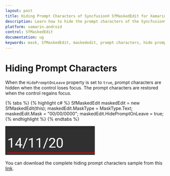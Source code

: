 ```yaml
---
layout: post
title: Hiding Prompt Characters of Syncfusion® SfMaskedEdit for Xamarin.Android
description: Learn how to hide the prompt characters of the Syncfusion® SfMaskedEdit control when the control loses focus.
platform: xamarin.android
control: SfMaskedEdit
documentation: ug 
keywords: mask, SfMaskedEdit, maskededit, prompt characters, hide prompt, focus
---
```



# Hiding Prompt Characters

When the `HidePromptOnLeave` property is set to `true`, prompt characters are hidden when the control loses focus. The prompt characters are restored when the control regains focus.

{% tabs %}
{% highlight c# %}
SfMaskedEdit maskedEdit = new SfMaskedEdit(this);
maskedEdit.MaskType = MaskType.Text;
maskedEdit.Mask = "00/00/0000";
maskedEdit.HidePromptOnLeave = true;
{% endhighlight %}
{% endtabs %}

![Hiding Prompt Characters](SfMaskedEditImages/HPL.png)

You can download the complete hiding prompt characters sample from this [link](http://files2.syncfusion.com/Xamarin.Android/Samples/MaskedEdit_HidingPrompt.zip).
